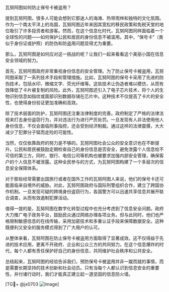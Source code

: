 瓦努阿图如何防止保号卡被盗用？

提到瓦努阿图，很多人可能会想到它那迷人的海滩、热带雨林和独特的文化氛围。作为一个南太平洋上的岛国，瓦努阿图近年来因其宽松的移民政策和免税天堂的地位吸引了许多投资者和游客。然而，在这个信息化时代，瓦努阿图同样面临着一个全球性的问题——如何保护公民和居民的身份信息不被滥用。其中，“保号卡”（类似于身份证或护照）的防伪和防盗用问题显得尤为重要。

那么，瓦努阿图是如何应对这一挑战的呢？让我们一起来看看这个美丽小国在信息安全领域的努力。

首先，瓦努阿图政府非常重视身份信息的安全管理。为了防止保号卡被盗用，瓦努阿图采取了一系列技术手段和管理措施。比如，瓦努阿图的保号卡采用了先进的防伪技术，包括水印、微缩文字、荧光纤维等。这些技术让伪造者难以模仿，从而有效降低了卡片被复制的风险。此外，瓦努阿图还引入了电子芯片技术，将个人的生物识别信息如指纹或面部识别数据存储在芯片中。这种技术不仅提高了卡片的安全性，也使得身份验证更加准确和高效。

除了技术层面的防护，瓦努阿图还注重法律制度的完善。政府制定了严格的法律法规来打击身份盗窃行为，并对违法行为进行严厉处罚。一旦发现有人非法使用他人身份信息，不仅会面临刑事指控，还会受到经济制裁。通过这样的法律震慑，大大减少了犯罪分子铤而走险的可能性。

当然，仅仅依靠政府的努力是不够的。瓦努阿图社会公众的安全意识也在不断提升。公民和居民被鼓励定期检查自己的身份信息是否安全，避免泄露个人信息给不可信的第三方。同时，银行、电信公司等机构也被要求加强内部安全管理，确保客户的个人信息不被泄露。这种全民参与的方式，为瓦努阿图构建了一个多层次的信息安全保障体系。

对于那些经常需要出国旅行或者在国外工作的瓦努阿图人来说，他们的保号卡还可能面临来自境外的威胁。对此，瓦努阿图政府与国际刑警组织合作，建立了跨国协作机制。一旦发现可疑的跨境身份盗窃行为，各国警方可以迅速共享信息并展开联合调查，从而有效遏制犯罪活动。

值得一提的是，瓦努阿图在数字化转型过程中也充分考虑到了信息安全问题。政府大力推广电子政务平台，鼓励民众通过网络办理各项业务。但与此同时，他们也严格限制敏感信息的在线传输，采用加密技术和多重认证手段来保障数据安全。这种既便利又安全的服务模式得到了广大用户的认可。

从整体来看，瓦努阿图在防止保号卡被盗用方面取得了显著成效。这不仅得益于先进的技术应用，更离不开政府、企业和公众三方的共同努力。在这个信息爆炸的时代，每个人都有责任保护好自己的身份信息，共同维护社会秩序和公共安全。

总结起来，瓦努阿图的经验告诉我们，预防保号卡被盗用并非一蹴而就的事情，而是需要长期坚持的技术创新和社会动员。只有当每个人都认识到信息安全的重要性，并付诸行动时，我们才能真正建立起一道坚固的信息防火墙。

[TG💪+ @jx0703 ![Image](https://github.com/user-attachments/assets/dbca1d08-cadb-493c-b0ec-ad6f7a83f270)]